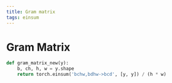 ```yaml
---
title: Gram matrix
tags: einsum
---
```


# Gram Matrix

```python
def gram_matrix_new(y):
    b, ch, h, w = y.shape
    return torch.einsum('bchw,bdhw->bcd', [y, y]) / (h * w)
```






























































